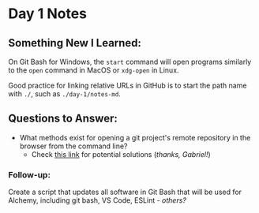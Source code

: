 # Day 1 Notes

## Something New I Learned:
On Git Bash for Windows, the `start` command will open programs similarly to the `open` command in MacOS or `xdg-open` in Linux.

Good practice for linking relative URLs in GitHub is to start the path name with `./`, such as `./day-1/notes-md`.

## Questions to Answer:
* What methods exist for opening a git project's remote repository in the browser from the command line? 
    * Check [this link](https://gist.github.com/igrigorik/6666860) for potential solutions (*thanks, Gabriel!*)


### Follow-up:

Create a script that updates all software in Git Bash that will be used for Alchemy, including git bash, VS Code, ESLint - *others?*
